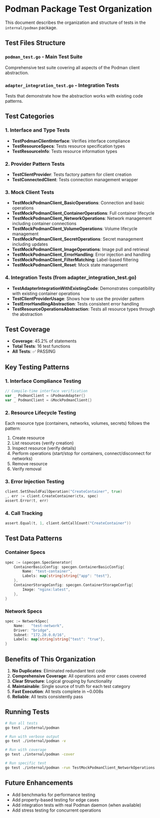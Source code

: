 # Podman Package Test Organization

This document describes the organization and structure of tests in the `internal/podman` package.

## Test Files Structure

### `podman_test.go` - Main Test Suite
Comprehensive test suite covering all aspects of the Podman client abstraction.

### `adapter_integration_test.go` - Integration Tests
Tests that demonstrate how the abstraction works with existing code patterns.

## Test Categories

### 1. Interface and Type Tests
- **TestPodmanClientInterface**: Verifies interface compliance
- **TestResourceSpecs**: Tests resource specification types
- **TestResourceInfo**: Tests resource information types

### 2. Provider Pattern Tests
- **TestClientProvider**: Tests factory pattern for client creation
- **TestConnectedClient**: Tests connection management wrapper

### 3. Mock Client Tests
- **TestMockPodmanClient_BasicOperations**: Connection and basic operations
- **TestMockPodmanClient_ContainerOperations**: Full container lifecycle
- **TestMockPodmanClient_NetworkOperations**: Network management including container connections
- **TestMockPodmanClient_VolumeOperations**: Volume lifecycle management
- **TestMockPodmanClient_SecretOperations**: Secret management including updates
- **TestMockPodmanClient_ImageOperations**: Image pull and retrieval
- **TestMockPodmanClient_ErrorHandling**: Error injection and handling
- **TestMockPodmanClient_FilterMatching**: Label-based filtering
- **TestMockPodmanClient_Reset**: Mock state management

### 4. Integration Tests (from adapter_integration_test.go)
- **TestAdapterIntegrationWithExistingCode**: Demonstrates compatibility with existing container operations
- **TestClientProviderUsage**: Shows how to use the provider pattern
- **TestErrorHandlingAbstraction**: Tests consistent error handling
- **TestResourceOperationsAbstraction**: Tests all resource types through the abstraction

## Test Coverage

- **Coverage**: 45.2% of statements
- **Total Tests**: 16 test functions
- **All Tests**: ✅ PASSING

## Key Testing Patterns

### 1. Interface Compliance Testing
```go
// Compile-time interface verification
var _ PodmanClient = &PodmanAdapter{}
var _ PodmanClient = &MockPodmanClient{}
```

### 2. Resource Lifecycle Testing
Each resource type (containers, networks, volumes, secrets) follows the pattern:
1. Create resource
2. List resources (verify creation)
3. Inspect resource (verify details)
4. Perform operations (start/stop for containers, connect/disconnect for networks)
5. Remove resource
6. Verify removal

### 3. Error Injection Testing
```go
client.SetShouldFailOperation("CreateContainer", true)
_, err := client.CreateContainer(ctx, spec)
assert.Error(t, err)
```

### 4. Call Tracking
```go
assert.Equal(t, 1, client.GetCallCount("CreateContainer"))
```

## Test Data Patterns

### Container Specs
```go
spec := &specgen.SpecGenerator{
    ContainerBasicConfig: specgen.ContainerBasicConfig{
        Name: "test-container",
        Labels: map[string]string{"app": "test"},
    },
    ContainerStorageConfig: specgen.ContainerStorageConfig{
        Image: "nginx:latest",
    },
}
```

### Network Specs
```go
spec := NetworkSpec{
    Name:   "test-network",
    Driver: "bridge",
    Subnet: "172.20.0.0/16",
    Labels: map[string]string{"test": "true"},
}
```

## Benefits of This Organization

1. **No Duplicates**: Eliminated redundant test code
2. **Comprehensive Coverage**: All operations and error cases covered
3. **Clear Structure**: Logical grouping by functionality
4. **Maintainable**: Single source of truth for each test category
5. **Fast Execution**: All tests complete in ~0.008s
6. **Reliable**: All tests consistently pass

## Running Tests

```bash
# Run all tests
go test ./internal/podman

# Run with verbose output
go test ./internal/podman -v

# Run with coverage
go test ./internal/podman -cover

# Run specific test
go test ./internal/podman -run TestMockPodmanClient_NetworkOperations
```

## Future Enhancements

- Add benchmarks for performance testing
- Add property-based testing for edge cases
- Add integration tests with real Podman daemon (when available)
- Add stress testing for concurrent operations